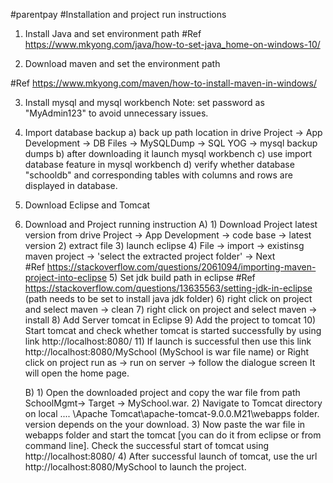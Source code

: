#parentpay
#Installation and project run instructions 
1) Install Java and set environment path
#Ref https://www.mkyong.com/java/how-to-set-java_home-on-windows-10/ 

2) Download maven and set the environment path 

#Ref https://www.mkyong.com/maven/how-to-install-maven-in-windows/

3) Install mysql and mysql workbench
Note: set password as "MyAdmin123" to avoid unnecessary issues. 

4) Import database backup
	a) back up path location in drive Project -> App Development -> DB Files -> MySQLDump -> SQL YOG -> mysql backup dumps
	b) after downloading it launch mysql workbench
	c) use import database feature in mysql workbench
	d) verify whether database "schooldb" and corresponding tables with columns and rows are displayed in database. 

5) Download Eclipse and Tomcat
6) Download and Project running instruction
	A) 
		1) Download Project latest version from drive Project -> App Development -> code base -> latest version 
		2) extract file
		3) launch eclipse
		4) File -> import -> existinsg maven project -> 'select the extracted project folder' -> Next   
		   #Ref https://stackoverflow.com/questions/2061094/importing-maven-project-into-eclipse
		5) Set jdk build path in eclipse
		   #Ref https://stackoverflow.com/questions/13635563/setting-jdk-in-eclipse (path needs to be set to install java jdk folder)
		6) right click on project and select maven -> clean
		7) right click on project and select maven -> install
		8) Add Server tomcat in Eclipse
		9) Add the project to tomcat 
		10) Start tomcat and check whether tomcat is started successfully by using link http://localhost:8080/
		11) If launch is successful then use this link http://localhost:8080/MySchool  (MySchool is war file name) or Right click on project run as -> run on server -> follow the dialogue screen It will open the home page. 
	
	B)
		1) Open the downloaded project and copy the war file from path SchoolMgmt-> Target -> MySchool.war.
		2) Navigate to Tomcat directory on local .... \Apache Tomcat\apache-tomcat-9.0.0.M21\webapps folder. version depends on the your download. 
		3) Now paste the war file in webapps folder and start the tomcat [you can do it from eclipse or from command line]. Check the successful start of tomcat using http://localhost:8080/ 
		4) After successful launch of tomcat, use the url http://localhost:8080/MySchool to launch the project. 
		
	
	
    
		
	
	
	
